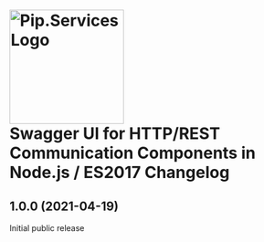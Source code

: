 # <img src="https://uploads-ssl.webflow.com/5ea5d3315186cf5ec60c3ee4/5edf1c94ce4c859f2b188094_logo.svg" alt="Pip.Services Logo" width="200"> <br/>  Swagger UI for HTTP/REST Communication Components in Node.js / ES2017 Changelog

## <a name="1.0.0"></a> 1.0.0 (2021-04-19)

Initial public release

